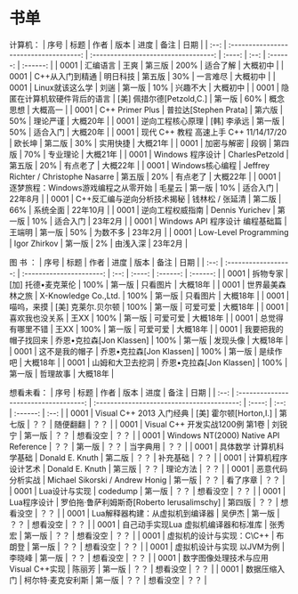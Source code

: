 # 书单
计算机：
| 序号 |                  标题                  |                 作者                 |  版本  | 进度 |   备注   |   日期   |
| :--: | :------------------------------------: | :----------------------------------: | :----: | :--: | :------: | :------: |
| 0001 |                汇编语言                |                 王爽                 | 第三版 | 200% | 适合了解 | 大概初中 |
| 0001 |            C++从入门到精通             |               明日科技               | 第五版 | 30%  | 一言难尽 | 大概初中 |
| 0001 |            Linux就该这么学             |                 刘遄                 | 第一版 | 10%  | 兴趣不大 | 大概初中 |
| 0001 |      隐匿在计算机软硬件背后的语言      |      [美] 佩措尔德[Petzold,C.]       | 第一版 | 60%  | 概念思想 | 大概高一 |
| 0001 |            C++ Primer Plus             |        普拉达[Stephen Prata]         | 第六版 | 50%  | 理论严谨 | 大概20年 |
| 0001 |            逆向工程核心原理            |             [韩] 李承远              | 第一版 | 50%  | 适合入门 | 大概20年 |
| 0001 | 现代 C++ 教程 高速上手 C++ 11/14/17/20 |                欧长坤                | 第二版 | 30%  | 实用快捷 | 大概21年 |
| 0001 |               加密与解密               |                 段钢                 | 第四版 | 70%  | 专业理论 | 大概21年 |
| 0001 |            Windows 程序设计            |            CharlesPetzold            | 第五版 | 20%  | 有点老了 | 大概22年 |
| 0001 |            Windows核心编程             | Jeffrey Richter / Christophe Nasarre | 第五版 | 20%  | 有点老了 | 大概22年 |
| 0001 |  逐梦旅程：Windows游戏编程之从零开始   |                毛星云                | 第一版 | 10%  | 适合入门 | 22年8月  |
| 0001 |      C++反汇编与逆向分析技术揭秘       |           钱林松 / 张延清            | 第二版 | 66%  | 系统全面 | 22年10月 |
| 0001 |            逆向工程权威指南            |           Dennis Yurichev            | 第一版 | 10%  | 适合入门 | 23年2月  |
| 0001 |    Windows API 程序设计 编程基础篇     |                王端明                | 第一版 | 50%  | 为数不多 | 23年2月  |
| 0001 |         Low-Level Programming          |             Igor Zhirkov             | 第一版 |  2%  | 由浅入深 | 23年2月  |

图 书 ：
| 序号 |         标题         |           作者           | 进度 |  版本  |   备注   |   日期   |
| :--: | :------------------: | :----------------------: | :--: | :----: | :------: | :------: |
| 0001 |       拆物专家       |    [加] 托德•麦克莱伦    | 100% | 第一版 | 只看图片 | 大概18年 |
| 0001 |   世界最美森林之旅   |   X-Knowledge Co.,Ltd.   | 100% | 第一版 | 只看图片 | 大概18年 |
| 0001 |      喵呜，来摸      |    [美] 克莱尔.贝尔顿    | 100% | 第一版 | 可爱可爱 | 大概18年 |
| 0001 |    喜欢我也没关系    |           王XX           | 100% | 第一版 | 可爱可爱 | 大概18年 |
| 0001 |   总觉得有哪里不错   |           王XX           | 100% | 第一版 | 可爱可爱 | 大概18年 |
| 0001 | 我要把我的帽子找回来 | 乔恩•克拉森[Jon Klassen] | 100% | 第一版 | 发现头像 | 大概18年 |
| 0001 |    这不是我的帽子    | 乔恩•克拉森[Jon Klassen] | 100% | 第一版 | 是续作吧 | 大概18年 |
| 0001 |   山姆和大卫去挖洞   | 乔恩•克拉森[Jon Klassen] | 100% | 第一版 | 哲理故事 | 大概18年 |

想看未看：
| 序号 |                 标题                  |                    作者                    |  版本  | 进度 |   备注   | 日期 |
| :--: | :-----------------------------------: | :----------------------------------------: | :----: | :--: | :------: | :--: |
| 0001 |       Visual C++ 2013 入门经典        |           [美] 霍尔顿[Horton,I.]           | 第七版 | ？？ | 随便翻翻 | ？？ |
| 0001 |    Visual C++ 开发实战1200例 第1卷    |                   刘锐宁                   | 第一版 | ？？ | 想看没空 | ？？ |
| 0001 | Windows NT(2000) Native API Reference |                    ？？                    | 第一版 | ？？ | 当字典用 | ？？ |
| 0001 |        具体数学 计算机科学基础        |              Donald E. Knuth               | 第二版 | ？？ | 补充基础 | ？？ |
| 0001 |          计算机程序设计艺术           |              Donald E. Knuth               | 第三版 | ？？ | 理论方法 | ？？ |
| 0001 |           恶意代码分析实战            |      Michael Sikorski / Andrew Honig       | 第一版 | ？？ | 看了序章 | ？？ |
| 0001 |             Lua设计与实现             |                  codedump                  | 第一版 | ？？ | 想看没空 | ？？ |
| 0001 |              Lua程序设计              | 罗伯拖·鲁萨利姆斯奇[Roberto Ierusalimschy] | 第四版 | ？？ | 想看没空 | ？？ |
| 0001 |    Lua解释器构建：从虚拟机到编译器    |                   吴伊杰                   | 第一版 | ？？ | 想看没空 | ？？ |
| 0001 | 自己动手实现Lua 虚拟机编译器和标准库  |                   张秀宏                   | 第一版 | ？？ | 想看没空 | ？？ |
| 0001 |       虚拟机的设计与实现：C\C++       |                   布朗登                   | 第一版 | ？？ | 想看没空 | ？？ |
| 0001 |      虚拟机设计与实现 以JVM为例       |                   李晓峰                   | 第一版 | ？？ | 想看没空 | ？？ |
| 0001 | 数字图像处理技术与应用Visual C++实现  |                   陈丽芳                   | 第一版 | ？？ | 想看没空 | ？？ |
| 0001 |             数据压缩入门              |             柯尔特·麦克安利斯              | 第一版 | ？？ | 想看没空 | ？？ |